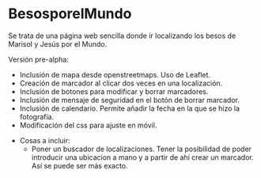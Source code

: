 # BesosporelMundo
Se trata de una página web sencilla donde ir localizando los besos de Marisol y Jesús por el Mundo.


Versión pre-alpha:
- Inclusión de mapa desde openstreetmaps. Uso de Leaflet.
- Creación de marcador al clicar dos veces en una localización.
- Inclusión de botones para modificar y borrar marcadores.
- Inclusión de mensaje de seguridad en el botón de borrar marcador.
- Inclusión de calendario. Permite añadir la fecha en la que se hizo la fotografía.
- Modificación del css para ajuste en móvil.
>
>
>
- Cosas a incluir:
    - Poner un buscador de localizaciones. Tener la posibilidad de poder introducir una ubicacion a mano y a partir de ahí crear un marcador. Así se puede ser más exacto.